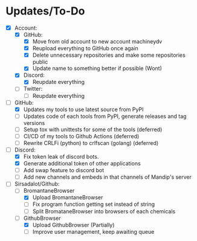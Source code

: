 # Updates/To-Do
- [x] Account:
	- [x] GitHub:
		- [x] Move from old account to new account machineydv
		- [x] Reupload everything to GitHub once again
		- [x] Delete unnecessary repositories and make some repositories public
		- [x] Update name to something better if possible (Wont)
	- [x] Discord:
		- [x] Reupdate everything
	- [ ] Twitter:
		- [ ] Reupdate everything
- [ ] GitHub:
	- [x] Updates my tools to use latest source from PyPI
	- [ ] Updates code of each tools from PyPI, generate releases and tag versions
	- [ ] Setup tox with unittests for some of the tools (deferred)
	- [ ] CI/CD of my tools to Github Actions (deferred)
	- [ ] Rewrite CRLFi (python) to crlfscan (golang) (deferred)
- [ ] Discord:
	- [x] Fix token leak of discord bots.
	- [x] Generate additional token of other applications
	- [ ] Add swap feature to discord bot
	- [ ] Add new channels and embeds in that channels of Mandip's server
- [ ] Sirsadalot/Github:
	- [ ] BromantaneBrowser
		- [x] Upload BromantaneBrowser
		- [ ] Fix program function getting set instead of string 
		- [ ] Split BromataneBrowser into browsers of each chemicals
	- [ ] GithubBrowser
		- [x] Upload GithubBrowser (Partially)
		- [ ] Improve user management, keep awaiting queue 
